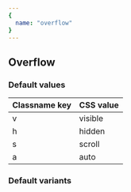 ```yaml
---
{
  name: "overflow"
}
---
```


## Overflow

### Default values
<!-- defaults.values.start -->
|Classname key|CSS value|
|-------------|---------|
|v            |visible  |
|h            |hidden   |
|s            |scroll   |
|a            |auto     |

<!-- defaults.values.end -->


### Default variants
<!-- defaults.variants.start -->

<!-- defaults.variants.end -->
